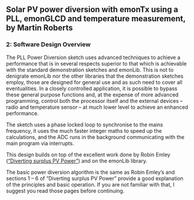## Solar PV power diversion with emonTx using a PLL, emonGLCD and temperature measurement, by Martin Roberts

### 2: Software Design Overview

The PLL Power Diversion sketch uses advanced techniques to achieve a performance that is in several respects superior to that which is achievable with the standard demonstration sketches and emonLib. This is not to denigrate emonLib nor the other libraries that the demonstration sketches employ, those are designed for general use and as such need to cover all eventualities. In a closely controlled application, it is possible to bypass these general purpose functions and, at the expense of more advanced programming, control both the processor itself and the external devices – radio and temperature sensor – at much lower level to achieve an enhanced performance.

The sketch uses a phase locked loop to synchronise to the mains frequency, it uses the much faster integer maths to speed up the calculations, and the ADC runs in the background communicating with the main program via interrupts.

This design builds on top of the excellent work done by Robin Emley ([“Diverting surplus PV Power”](../mk2/index)) and on the emonLib library.

The basic power diversion algorithm is the same as Robin Emley’s and sections 1 – 6 of “Diverting surplus PV Power” provide a good explanation of the principles and basic operation. If you are not familiar with that, I suggest you read those pages before continuing.
